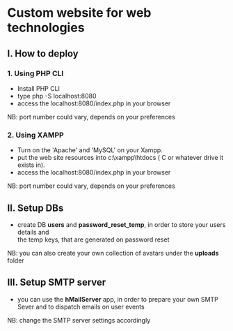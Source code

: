 # Custom website for web technologies

## I. How to deploy

### 1. Using PHP CLI   
- Install PHP CLI   
- type php -S localhost:8080   
- access the localhost:8080/index.php in your browser   

NB: port number could vary, depends on your preferences

### 2. Using XAMPP   
- Turn on the 'Apache' and 'MySQL' on your Xampp.   
- put the web site resources into c:\xampp\htdocs ( C or whatever drive it exists in).   
- access the localhost:8080/index.php in your browser   

NB: port number could vary, depends on your preferences  

## II. Setup DBs
- create DB **users** and **password_reset_temp**, in order to store your users details and  
the temp keys, that are generated on password reset

NB: you can also create your own collection of avatars under the **uploads** folder

## III. Setup SMTP server
- you can use the **hMailServer** app, in order to prepare your own SMTP Sever and to dispatch emails on user events

NB: change the SMTP server settings accordingly